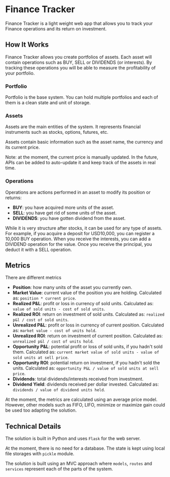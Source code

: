 # Finance Tracker
Finance Tracker is a light weight web app that allows you to track your Finance operations and its return on investment.



## How It Works
Finance Tracker allows you create portfolios of assets.
Each asset will contain operations such as BUY, SELL or DIVIDENDS (or interests).
By tracking these operations you will be able to measure the profitability of your portfolio.

### Portfolio
Portfolio is the base system. You can hold multiple portfolios and each of them is a clean state and unit of storage.

### Assets
Assets are the main entities of the system. It represents financial instruments such as stocks, options, futures, etc.

Assets contain basic information such as the asset name, the currency and its current price.

Note: at the moment, the current price is manually updated.
In the future, APIs can be added to auto-update it and keep track of the assets in real time.

### Operations
Operations are actions performed in an asset to modify its position or returns:
- **BUY**: you have acquired more units of the asset.
- **SELL**: you have get rid of some units of the asset.
- **DIVIDENDS**: you have gotten dividend from the asset.

While it is very structure after stocks, it can be used for any type of assets.
For example, if you acquire a deposit for USD10,000, you can register a 10,000 BUY operation.
When you receive the interests, you can add a DIVIDEND operation for the value.
Once you receive the principal, you deduct it with a SELL operation.

## Metrics

There are different metrics

- **Position**: how many units of the asset you currently own.
- **Market Value**: current value of the position you are holding. Calculated as: `position * current price`.
- **Realized P&L**: profit or loss in currency of sold units. Calculated as: `value of sold units - cost of sold units`.
- **Realized ROI**: return on investment of sold units. Calculated as: `realized p&l / cost of sold units`.
- **Unrealized P&L**: profit or loss in currency of current position. Calculated as: `market value - cost of units hold`.
- **Unrealized ROI**: return on investment of current position. Calculated as: `unrealized p&l / cost of units hold`.
- **Opportunity P&L**: potential profit or loss of sold units, if you hadn't sold them. Calculated as: `current market value of sold units - value of sold units at sell price`.
- **Opportunity ROI**: potential return on investment, if you hadn't sold the units. Calculated as: `opportunity P&L / value of sold units at sell price`.
- **Dividends**: total dividends/interests received from investment.
- **Dividend Yield**: dividends received per dollar invested. Calculated as: `dividends / value of dividend units held`.


At the moment, the metrics are calculated using an average price model.
However, other models such as FIFO, LIFO, minimize or maximize gain could be used too adapting the solution.


## Technical Details

The solution is built in Python and uses `Flask` for the web server.

At the moment, there is no need for a database. The state is kept using local file storages with `pickle` module.

The solution is built using an MVC approach where `models`, `routes` and `services` represent each of the parts of the system.
